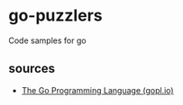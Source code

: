 # go-puzzlers

Code samples for go

## sources

- [The Go Programming Language (gopl.io)](http://www.gopl.io/)